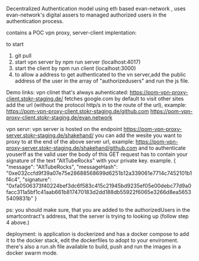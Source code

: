 Decentralized Authentication model using eth based evan-network , uses evan-network's digital assers to managed authorized users in the authentication process.

contains a POC vpn proxy, server-client implentation:

to start

1. git pull
2. start vpn server by npm run server (localhost:4017)
3. start the client by npm run client (localhost:3000)
4. to allow a address to get authenticated to the vn server,add the public address of the user in the array of "authorizedusers" and run the js file.

Demo links:
vpn clinet that's always auhenticated:
 https://pom-vpn-proxy-client.stokr-staging.de/ fetches google.com by default
 to visit other sites add the url (without the protocol http/s in to the route of the url), example:
 https://pom-vpn-proxy-client.stokr-staging.de/github.com
 https://pom-vpn-proxy-client.stokr-staging.de/evan.network
 
 vpn servr:
 vpn server is hosted on the endpoint https://pom-vpn-proxy-server.stokr-staging.de/shakehand/
 you can add the wesite you want to proxy to at the end of the above server url, example:
 https://pom-vpn-proxy-server.stokr-staging.de/shakehand/github.com
 and to authenticate youserlf as the valid user the body of this GET request has to contain your signature of the text "AltTubeRocks" with your private key. example.
 { "message": "AltTubeRocks",
  "messageHash":
   "0xe032ccfd9f39a07e75e28688568699d6251b12a339061e7714c7452101b1f4c4",
  "signature":
   "0xfa0506373f40224bef3dc6f583c415c21945bd9235ef05e00debc77d9a0facc311a5bf1c41aab661b817470183d2dd188db55922f6065e3266d8ea56535409831b" }
   
  ps: you should make sure, that you are added to the authorizedUsers in the smartcontract's address, that the server is trying to looking up (follow step 4 above.)
  
  deployment:
  is application is dockerized and has a docker compose to add it to the docker stack, edit the dockerfiles to adopt to your enviroment.
  there's also a run.sh file available to build, push and run the images in a docker swarm mode.

